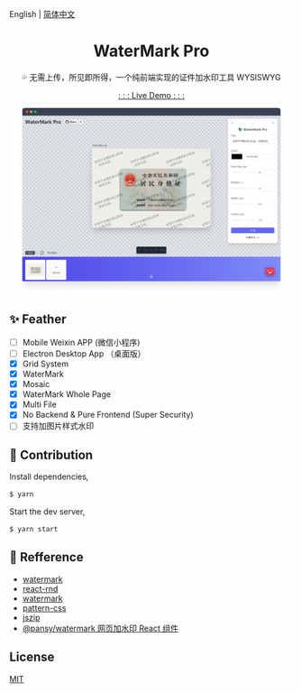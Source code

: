 English | [简体中文](./README_cn-zh.md)

<h1 align="center">WaterMark Pro</h1>

<p align="center">💦 无需上传，所见即所得，一个纯前端实现的证件加水印工具 WYSISWYG</p>

<p align="center"><a href="https://watermark-pro.vercel.app" target="_blank">: : : Live Demo : : :</a></p>

![watermark pro](./src/assets/screenshot.png)

## ✨ Feather

- [ ] Mobile Weixin APP (微信小程序)
- [ ] Electron Desktop App （桌面版）
- [x] Grid System
- [x] WaterMark
- [x] Mosaic
- [x] WaterMark Whole Page
- [x] Multi File
- [x] No Backend & Pure Frontend (Super Security)
- [ ] 支持加图片样式水印
## 🔨 Contribution

Install dependencies,

```bash
$ yarn
```

Start the dev server,

```bash
$ yarn start
```

## 🔖 Refference

- [watermark](http://watermark.dxcweb.com/)
- [react-rnd](https://github.com/bokuweb/react-rnd)
- [watermark](https://github.com/pansyjs/react-components/tree/master/packages/watermark)
- [pattern-css](https://bansal.io/pattern-css)
- [jszip](https://github.com/Stuk/jszip)
- [@pansy/watermark 网页加水印 React 组件](https://github.com/pansyjs/watermark)

## License

[MIT](./LICENSE)
